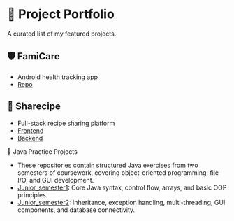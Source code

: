 # 🧠 Project Portfolio

A curated list of my featured projects.

## 🛡️ FamiCare
- Android health tracking app
- [Repo](https://github.com/ethan91024/FamiCare)


## 🍳 Sharecipe
- Full-stack recipe sharing platform
- [Frontend](https://github.com/Alvin9840/Sharecipe-Frontend)
- [Backend](https://github.com/Alvin9840/Sharecipe-Backend)

🧮 Java Practice Projects
- These repositories contain structured Java exercises from two semesters of coursework, covering object-oriented programming, file I/O, and GUI development.
- [Junior_semester1](https://github.com/Alvin9840/Junior_semester1): Core Java syntax, control flow, arrays, and basic OOP principles.
- [Junior_semester2](https://github.com/Alvin9840/Junior_semester2): Inheritance, exception handling, multi-threading, GUI components, and database connectivity.

